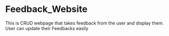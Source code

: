 # Feedback_Website
This is CRUD webpage that takes feedback from the user and display them. User can update their Feedbacks easily
